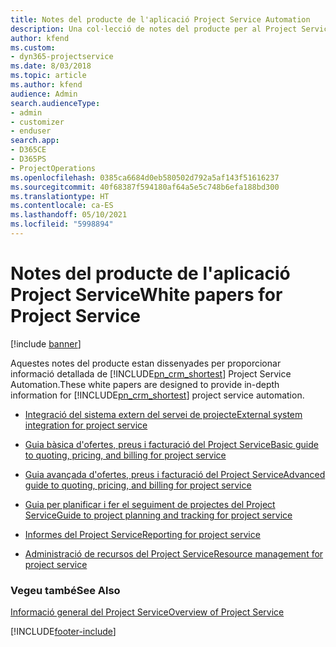 ```yaml
---
title: Notes del producte de l'aplicació Project Service Automation
description: Una col·lecció de notes del producte per al Project Service
author: kfend
ms.custom:
- dyn365-projectservice
ms.date: 8/03/2018
ms.topic: article
ms.author: kfend
audience: Admin
search.audienceType:
- admin
- customizer
- enduser
search.app:
- D365CE
- D365PS
- ProjectOperations
ms.openlocfilehash: 0385ca6684d0eb580502d792a5af143f51616237
ms.sourcegitcommit: 40f68387f594180af64a5e5c748b6efa188bd300
ms.translationtype: HT
ms.contentlocale: ca-ES
ms.lasthandoff: 05/10/2021
ms.locfileid: "5998894"
---
```

# <a name="white-papers-for-project-service"></a><span data-ttu-id="11820-103">Notes del producte de l'aplicació Project Service</span><span class="sxs-lookup"><span data-stu-id="11820-103">White papers for Project Service</span></span>

[!include [banner](../includes/psa-now-project-operations.md)]

<span data-ttu-id="11820-104">Aquestes notes del producte estan dissenyades per proporcionar informació detallada de [!INCLUDE[pn_crm_shortest](../includes/pn-crm-shortest.md)] Project Service Automation.</span><span class="sxs-lookup"><span data-stu-id="11820-104">These white papers are designed to provide in-depth information for [!INCLUDE[pn_crm_shortest](../includes/pn-crm-shortest.md)] project service automation.</span></span>

-   [<span data-ttu-id="11820-105">Integració del sistema extern del servei de projecte</span><span class="sxs-lookup"><span data-stu-id="11820-105">External system integration for project service</span></span>](https://go.microsoft.com/fwlink/?LinkId=825445)

-   [<span data-ttu-id="11820-106">Guia bàsica d'ofertes, preus i facturació del Project Service</span><span class="sxs-lookup"><span data-stu-id="11820-106">Basic guide to quoting, pricing, and billing for project service</span></span>](https://go.microsoft.com/fwlink/?LinkId=825241)

-   [<span data-ttu-id="11820-107">Guia avançada d'ofertes, preus i facturació del Project Service</span><span class="sxs-lookup"><span data-stu-id="11820-107">Advanced guide to quoting, pricing, and billing for project service</span></span>](https://go.microsoft.com/fwlink/?LinkId=825242)

-   [<span data-ttu-id="11820-108">Guia per planificar i fer el seguiment de projectes del Project Service</span><span class="sxs-lookup"><span data-stu-id="11820-108">Guide to project planning and tracking for project service</span></span>](https://go.microsoft.com/fwlink/?LinkId=825243)

-   [<span data-ttu-id="11820-109">Informes del Project Service</span><span class="sxs-lookup"><span data-stu-id="11820-109">Reporting for project service</span></span>](https://go.microsoft.com/fwlink/?LinkId=825446)

-   [<span data-ttu-id="11820-110">Administració de recursos del Project Service</span><span class="sxs-lookup"><span data-stu-id="11820-110">Resource management for project service</span></span>](https://go.microsoft.com/fwlink/?LinkId=825244)

### <a name="see-also"></a><span data-ttu-id="11820-111">Vegeu també</span><span class="sxs-lookup"><span data-stu-id="11820-111">See Also</span></span>
 [<span data-ttu-id="11820-112">Informació general del Project Service</span><span class="sxs-lookup"><span data-stu-id="11820-112">Overview of Project Service</span></span>](../psa/overview.md)


[!INCLUDE[footer-include](../includes/footer-banner.md)]